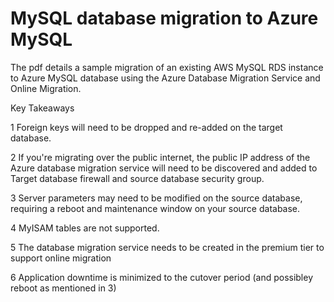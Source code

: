 # MySQL database migration to Azure MySQL

The pdf details a sample migration of an existing AWS MySQL RDS instance to Azure MySQL database using the Azure Database Migration Service and Online Migration.

Key Takeaways


1 Foreign keys will need to be dropped and re-added on the target database. 

2 If you're migrating over the public internet, the public IP address of the Azure database migration service will need to be discovered and added to Target database firewall and source database security group. 

3 Server parameters may need to be modified on the source database, requiring a reboot and maintenance window on your source database. 

4 MyISAM tables are not supported. 

5 The database migration service needs to be created in the premium tier to support online migration

6 Application downtime is minimized to the cutover period (and possibley reboot as mentioned in 3)



